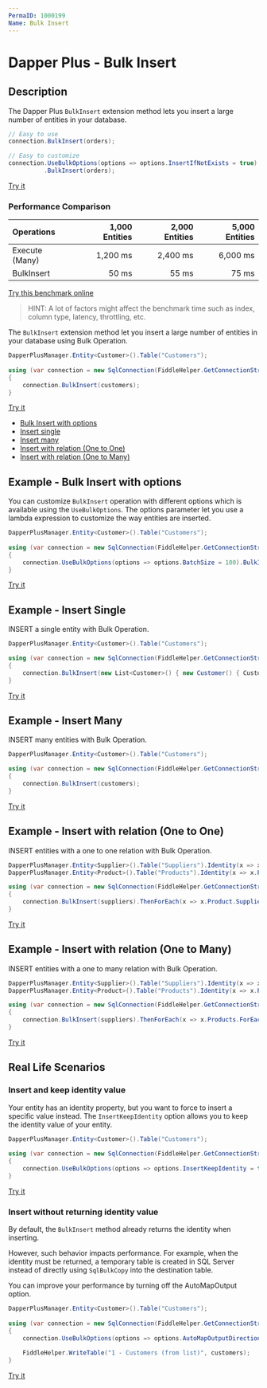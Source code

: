 ```yaml
---
PermaID: 1000199
Name: Bulk Insert
---
```


# Dapper Plus - Bulk Insert

## Description

The Dapper Plus `BulkInsert` extension method lets you insert a large number of entities in your database.

```csharp
// Easy to use
connection.BulkInsert(orders);

// Easy to customize
connection.UseBulkOptions(options => options.InsertIfNotExists = true)
          .BulkInsert(orders);
```
[Try it](https://dotnetfiddle.net/lEKXBk)

### Performance Comparison

| Operations      | 1,000 Entities | 2,000 Entities | 5,000 Entities |
| :-------------- | -------------: | -------------: | -------------: |
| Execute (Many)  | 1,200 ms       | 2,400 ms       | 6,000 ms       |
| BulkInsert      | 50 ms          | 55 ms          | 75 ms          |

[Try this benchmark online](https://dotnetfiddle.net/Heh61y)

> HINT: A lot of factors might affect the benchmark time such as index, column type, latency, throttling, etc.

The `BulkInsert` extension method let you insert a large number of entities in your database using Bulk Operation.

```csharp
DapperPlusManager.Entity<Customer>().Table("Customers"); 
		
using (var connection = new SqlConnection(FiddleHelper.GetConnectionStringSqlServerW3Schools()))
{
    connection.BulkInsert(customers);
}
```

[Try it](https://dotnetfiddle.net/FLGNyE)

- [Bulk Insert with options](#example---bulk-insert-with-options)
- [Insert single](#example---insert-single)
- [Insert many](#example---insert-many)
- [Insert with relation (One to One)](#example---insert-with-relation-one-to-one)
- [Insert with relation (One to Many)](#example---insert-with-relation-one-to-many)

## Example - Bulk Insert with options

You can customize `BulkInsert` operation with different options which is available using the `UseBulkOptions`. The options parameter let you use a lambda expression to customize the way entities are inserted.

```csharp
DapperPlusManager.Entity<Customer>().Table("Customers"); 
		
using (var connection = new SqlConnection(FiddleHelper.GetConnectionStringSqlServerW3Schools()))
{
    connection.UseBulkOptions(options => options.BatchSize = 100).BulkInsert(customers);
}		
```
[Try it](https://dotnetfiddle.net/uMfPES)

## Example - Insert Single

INSERT a single entity with Bulk Operation.

```csharp
DapperPlusManager.Entity<Customer>().Table("Customers"); 

using (var connection = new SqlConnection(FiddleHelper.GetConnectionStringSqlServerW3Schools()))
{
	connection.BulkInsert(new List<Customer>() { new Customer() { CustomerName = "ExampleBulkInsert", ContactName = "Example Name :" +  1}});
}		
```
[Try it](https://dotnetfiddle.net/swvvDb)

## Example - Insert Many
INSERT many entities with Bulk Operation.

```csharp
DapperPlusManager.Entity<Customer>().Table("Customers"); 

using (var connection = new SqlConnection(FiddleHelper.GetConnectionStringSqlServerW3Schools()))
{
	connection.BulkInsert(customers);
}
```
[Try it](https://dotnetfiddle.net/3Z4SzH)

## Example - Insert with relation (One to One)
INSERT entities with a one to one relation with Bulk Operation.

```csharp	
DapperPlusManager.Entity<Supplier>().Table("Suppliers").Identity(x => x.SupplierID);
DapperPlusManager.Entity<Product>().Table("Products").Identity(x => x.ProductID);

using (var connection = new SqlConnection(FiddleHelper.GetConnectionStringSqlServerW3Schools()))
{	
	connection.BulkInsert(suppliers).ThenForEach(x => x.Product.SupplierID = x.SupplierID).ThenBulkInsert(x => x.Product);
}	
```
[Try it](https://dotnetfiddle.net/tEZywR)

## Example - Insert with relation (One to Many)
INSERT entities with a one to many relation with Bulk Operation.

```csharp	
DapperPlusManager.Entity<Supplier>().Table("Suppliers").Identity(x => x.SupplierID); 
DapperPlusManager.Entity<Product>().Table("Products").Identity(x => x.ProductID); 	

using (var connection = new SqlConnection(FiddleHelper.GetConnectionStringSqlServerW3Schools()))
{	
	connection.BulkInsert(suppliers).ThenForEach(x => x.Products.ForEach(y => y.SupplierID =  x.SupplierID)).ThenBulkInsert(x => x.Products);
}
```
[Try it](https://dotnetfiddle.net/NbCYoZ)

## Real Life Scenarios

### Insert and keep identity value

Your entity has an identity property, but you want to force to insert a specific value instead. The `InsertKeepIdentity` option allows you to keep the identity value of your entity.

```csharp
DapperPlusManager.Entity<Customer>().Table("Customers"); 
		
using (var connection = new SqlConnection(FiddleHelper.GetConnectionStringSqlServerW3Schools()))
{
    connection.UseBulkOptions(options => options.InsertKeepIdentity = true).BulkInsert(customers);
}	
```

[Try it](https://dotnetfiddle.net/9YcUe8)

### Insert without returning identity value

By default, the `BulkInsert` method already returns the identity when inserting.

However, such behavior impacts performance. For example, when the identity must be returned, a temporary table is created in SQL Server instead of directly using `SqlBulkCopy` into the destination table.

You can improve your performance by turning off the AutoMapOutput option.

```csharp
DapperPlusManager.Entity<Customer>().Table("Customers"); 
		
using (var connection = new SqlConnection(FiddleHelper.GetConnectionStringSqlServerW3Schools()))
{
    connection.UseBulkOptions(options => options.AutoMapOutputDirection = false).BulkInsert(customers);
			
    FiddleHelper.WriteTable("1 - Customers (from list)", customers);
}
```

[Try it](https://dotnetfiddle.net/Zbf1Qk)
